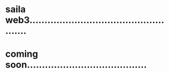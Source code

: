 # saila web3....................................................
# coming soon........................................
